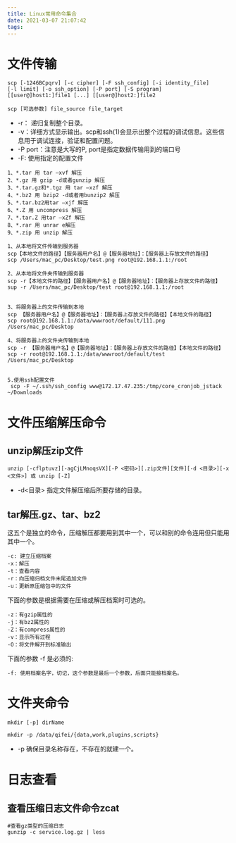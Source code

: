 ```yaml
---
title: Linux常用命令集合
date: 2021-03-07 21:07:42
tags:
---
```


# 文件传输



```shell
scp [-1246BCpqrv] [-c cipher] [-F ssh_config] [-i identity_file]
[-l limit] [-o ssh_option] [-P port] [-S program]
[[user@]host1:]file1 [...] [[user@]host2:]file2
```

```shell
scp [可选参数] file_source file_target 
```

- -r： 递归复制整个目录。
- -v：详细方式显示输出。scp和ssh(1)会显示出整个过程的调试信息。这些信息用于调试连接，验证和配置问题。
- -P port：注意是大写的P, port是指定数据传输用到的端口号
- -F: 使用指定的配置文件



```
1、*.tar 用 tar –xvf 解压 
2、*.gz 用 gzip -d或者gunzip 解压 
3、*.tar.gz和*.tgz 用 tar –xzf 解压 
4、*.bz2 用 bzip2 -d或者用bunzip2 解压 
5、*.tar.bz2用tar –xjf 解压 
6、*.Z 用 uncompress 解压 
7、*.tar.Z 用tar –xZf 解压 
8、*.rar 用 unrar e解压 
9、*.zip 用 unzip 解压
```



```shell
1、从本地将文件传输到服务器
scp【本地文件的路径】【服务器用户名】@【服务器地址】：【服务器上存放文件的路径】
scp /Users/mac_pc/Desktop/test.png root@192.168.1.1:/root

2、从本地将文件夹传输到服务器
scp -r【本地文件的路径】【服务器用户名】@【服务器地址】：【服务器上存放文件的路径】
sup -r /Users/mac_pc/Desktop/test root@192.168.1.1:/root


3、将服务器上的文件传输到本地
scp 【服务器用户名】@【服务器地址】：【服务器上存放文件的路径】【本地文件的路径】
scp root@192.168.1.1:/data/wwwroot/default/111.png /Users/mac_pc/Desktop

4、将服务器上的文件夹传输到本地
scp -r 【服务器用户名】@【服务器地址】：【服务器上存放文件的路径】【本地文件的路径】
scp -r root@192.168.1.1:/data/wwwroot/default/test /Users/mac_pc/Desktop


5.使用ssh配置文件
 scp -F ~/.ssh/ssh_config www@172.17.47.235:/tmp/core_cronjob_jstack ~/Downloads
```



# 文件压缩解压命令

## unzip解压zip文件

```
unzip [-cflptuvz][-agCjLMnoqsVX][-P <密码>][.zip文件][文件][-d <目录>][-x <文件>] 或 unzip [-Z]
```

- -d<目录> 指定文件解压缩后所要存储的目录。

## tar解压.gz、tar、bz2

这五个是独立的命令，压缩解压都要用到其中一个，可以和别的命令连用但只能用其中一个。

```
-c: 建立压缩档案 
-x：解压 
-t：查看内容 
-r：向压缩归档文件末尾追加文件 
-u：更新原压缩包中的文件
```

下面的参数是根据需要在压缩或解压档案时可选的。

```
-z：有gzip属性的 
-j：有bz2属性的 
-Z：有compress属性的 
-v：显示所有过程 
-O：将文件解开到标准输出
```

下面的参数 -f 是必须的:

```
-f: 使用档案名字，切记，这个参数是最后一个参数，后面只能接档案名。 
```



# 文件夹命令

```
mkdir [-p] dirName

mkdir -p /data/qifei/{data,work,plugins,scripts}
```

- -p 确保目录名称存在，不存在的就建一个。





# 日志查看

## 查看压缩日志文件命令zcat 

```
#查看gz类型的压缩日志
gunzip -c service.log.gz | less
```

